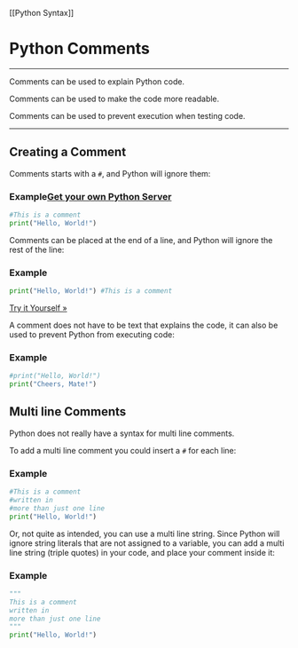 [[Python Syntax]] 

# Python Comments

---

Comments can be used to explain Python code.

Comments can be used to make the code more readable.

Comments can be used to prevent execution when testing code.

---

## Creating a Comment

Comments starts with a `#`, and Python will ignore them:

### Example[Get your own Python Server](https://www.w3schools.com/python/python_server.asp "W3Schools Spaces")

```python
#This is a comment  
print("Hello, World!")
```

Comments can be placed at the end of a line, and Python will ignore the rest of the line:
### Example

```python
print("Hello, World!") #This is a comment
```

[Try it Yourself »](https://www.w3schools.com/python/trypython.asp?filename=demo_comment2)

A comment does not have to be text that explains the code, it can also be used to prevent Python from executing code:
### Example

```python
#print("Hello, World!")  
print("Cheers, Mate!")
```

## Multi line Comments

Python does not really have a syntax for multi line comments.

To add a multi line comment you could insert a `#` for each line:

### Example

```python
#This is a comment  
#written in  
#more than just one line  
print("Hello, World!")
```

Or, not quite as intended, you can use a multi line string.
Since Python will ignore string literals that are not assigned to a variable, you can add a multi line string (triple quotes) in your code, and place your comment inside it:
### Example

```python
"""  
This is a comment  
written in  
more than just one line  
"""  
print("Hello, World!")
```

